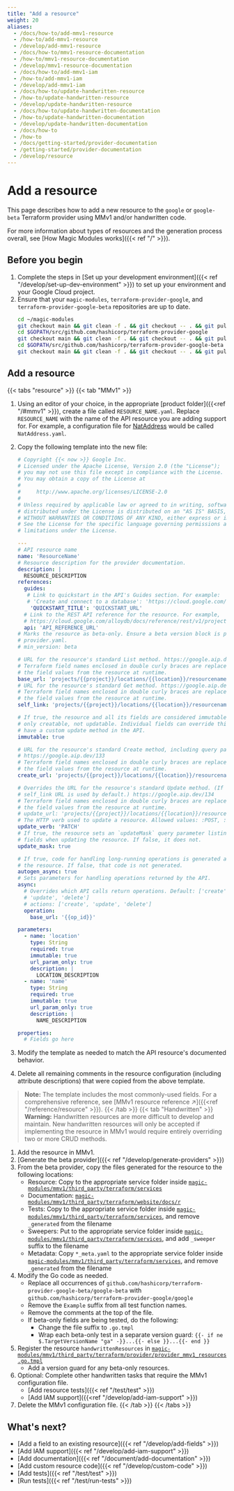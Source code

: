 ```yaml
---
title: "Add a resource"
weight: 20
aliases:
  - /docs/how-to/add-mmv1-resource
  - /how-to/add-mmv1-resource
  - /develop/add-mmv1-resource
  - /docs/how-to/mmv1-resource-documentation
  - /how-to/mmv1-resource-documentation
  - /develop/mmv1-resource-documentation
  - /docs/how-to/add-mmv1-iam
  - /how-to/add-mmv1-iam
  - /develop/add-mmv1-iam
  - /docs/how-to/update-handwritten-resource
  - /how-to/update-handwritten-resource
  - /develop/update-handwritten-resource
  - /docs/how-to/update-handwritten-documentation
  - /how-to/update-handwritten-documentation
  - /develop/update-handwritten-documentation
  - /docs/how-to
  - /how-to
  - /docs/getting-started/provider-documentation
  - /getting-started/provider-documentation
  - /develop/resource
---
```


# Add a resource

This page describes how to add a new resource to the `google` or `google-beta` Terraform provider using MMv1 and/or handwritten code.

For more information about types of resources and the generation process overall, see [How Magic Modules works]({{< ref "/" >}}).

## Before you begin

1. Complete the steps in [Set up your development environment]({{< ref "/develop/set-up-dev-environment" >}}) to set up your environment and your Google Cloud project.
1. Ensure that your `magic-modules`, `terraform-provider-google`, and `terraform-provider-google-beta` repositories are up to date.
    ```bash
    cd ~/magic-modules
    git checkout main && git clean -f . && git checkout -- . && git pull
    cd $GOPATH/src/github.com/hashicorp/terraform-provider-google
    git checkout main && git clean -f . && git checkout -- . && git pull
    cd $GOPATH/src/github.com/hashicorp/terraform-provider-google-beta
    git checkout main && git clean -f . && git checkout -- . && git pull
    ```

## Add a resource

{{< tabs "resource" >}}
{{< tab "MMv1" >}}
1. Using an editor of your choice, in the appropriate [product folder]({{<ref "/#mmv1" >}}), create a file called `RESOURCE_NAME.yaml`. Replace `RESOURCE_NAME` with the name of the API resource you are adding support for. For example, a configuration file for [NatAddress](https://cloud.google.com/apigee/docs/reference/apis/apigee/rest/v1/organizations.instances.natAddresses) would be called `NatAddress.yaml`.
2. Copy the following template into the new file:
   ```yaml
   # Copyright {{< now >}} Google Inc.
   # Licensed under the Apache License, Version 2.0 (the "License");
   # you may not use this file except in compliance with the License.
   # You may obtain a copy of the License at
   #
   #     http://www.apache.org/licenses/LICENSE-2.0
   #
   # Unless required by applicable law or agreed to in writing, software
   # distributed under the License is distributed on an "AS IS" BASIS,
   # WITHOUT WARRANTIES OR CONDITIONS OF ANY KIND, either express or implied.
   # See the License for the specific language governing permissions and
   # limitations under the License.

   ---
   # API resource name
   name: 'ResourceName'
   # Resource description for the provider documentation.
   description: |
     RESOURCE_DESCRIPTION
   references:
     guides:
      # Link to quickstart in the API's Guides section. For example:
      # 'Create and connect to a database': 'https://cloud.google.com/alloydb/docs/quickstart/create-and-connect'
       'QUICKSTART_TITLE': 'QUICKSTART_URL'
     # Link to the REST API reference for the resource. For example,
     # https://cloud.google.com/alloydb/docs/reference/rest/v1/projects.locations.backups
     api: 'API_REFERENCE_URL'
   # Marks the resource as beta-only. Ensure a beta version block is present in
   # provider.yaml.
   # min_version: beta

   # URL for the resource's standard List method. https://google.aip.dev/132
   # Terraform field names enclosed in double curly braces are replaced with
   # the field values from the resource at runtime.
   base_url: 'projects/{{project}}/locations/{{location}}/resourcenames'
   # URL for the resource's standard Get method. https://google.aip.dev/131
   # Terraform field names enclosed in double curly braces are replaced with
   # the field values from the resource at runtime.
   self_link: 'projects/{{project}}/locations/{{location}}/resourcenames/{{name}}'

   # If true, the resource and all its fields are considered immutable - that is,
   # only creatable, not updatable. Individual fields can override this if they
   # have a custom update method in the API.
   immutable: true

   # URL for the resource's standard Create method, including query parameters.
   # https://google.aip.dev/133
   # Terraform field names enclosed in double curly braces are replaced with
   # the field values from the resource at runtime.
   create_url: 'projects/{{project}}/locations/{{location}}/resourcenames?resourceId={{name}}'

   # Overrides the URL for the resource's standard Update method. (If unset, the
   # self_link URL is used by default.) https://google.aip.dev/134
   # Terraform field names enclosed in double curly braces are replaced with
   # the field values from the resource at runtime.
   # update_url: 'projects/{{project}}/locations/{{location}}/resourcenames/{{name}}'
   # The HTTP verb used to update a resource. Allowed values: :POST, :PUT, :PATCH. Default: :PUT.
   update_verb: 'PATCH'
   # If true, the resource sets an `updateMask` query parameter listing modified
   # fields when updating the resource. If false, it does not.
   update_mask: true

   # If true, code for handling long-running operations is generated along with
   # the resource. If false, that code is not generated.
   autogen_async: true
   # Sets parameters for handling operations returned by the API.
   async:
     # Overrides which API calls return operations. Default: ['create',
     # 'update', 'delete']
     # actions: ['create', 'update', 'delete']
     operation:
       base_url: '{{op_id}}'

   parameters:
     - name: 'location'
       type: String
       required: true
       immutable: true
       url_param_only: true
       description: |
         LOCATION_DESCRIPTION
     - name: 'name'
       type: String
       required: true
       immutable: true
       url_param_only: true
       description: |
         NAME_DESCRIPTION

   properties:
     # Fields go here
   ```

3. Modify the template as needed to match the API resource's documented behavior.
4. Delete all remaining comments in the resource configuration (including attribute descriptions) that were copied from the above template.

> **Note:** The template includes the most commonly-used fields. For a comprehensive reference, see [MMv1 resource reference ↗]({{<ref "/reference/resource" >}}).
{{< /tab >}}
{{< tab "Handwritten" >}}
> **Warning:** Handwritten resources are more difficult to develop and maintain. New handwritten resources will only be accepted if implementing the resource in MMv1 would require entirely overriding two or more CRUD methods.

1. Add the resource in MMv1.
2. [Generate the beta provider]({{< ref "/develop/generate-providers" >}})
3. From the beta provider, copy the files generated for the resource to the following locations:
   - Resource: Copy to the appropriate service folder inside [`magic-modules/mmv1/third_party/terraform/services`](https://github.com/GoogleCloudPlatform/magic-modules/tree/main/mmv1/third_party/terraform/services)
   - Documentation: [`magic-modules/mmv1/third_party/terraform/website/docs/r`](https://github.com/GoogleCloudPlatform/magic-modules/tree/main/mmv1/third_party/terraform/website/docs/r)
   - Tests: Copy to the appropriate service folder inside [`magic-modules/mmv1/third_party/terraform/services`](https://github.com/GoogleCloudPlatform/magic-modules/tree/main/mmv1/third_party/terraform/services), and remove `_generated` from the filename
   - Sweepers: Put to the appropriate service folder inside [`magic-modules/mmv1/third_party/terraform/services`](https://github.com/GoogleCloudPlatform/magic-modules/tree/main/mmv1/third_party/terraform/services), and add `_sweeper` suffix to the filename
   - Metadata: Copy `*_meta.yaml` to the appropriate service folder inside [`magic-modules/mmv1/third_party/terraform/services`](https://github.com/GoogleCloudPlatform/magic-modules/tree/main/mmv1/third_party/terraform/services), and remove `_generated` from the filename
4. Modify the Go code as needed.
   - Replace all occurrences of `github.com/hashicorp/terraform-provider-google-beta/google-beta` with `github.com/hashicorp/terraform-provider-google/google`
   - Remove the `Example` suffix from all test function names.
   - Remove the comments at the top of the file.
   - If beta-only fields are being tested, do the following:
     - Change the file suffix to `.go.tmpl`
     - Wrap each beta-only test in a separate version guard: `{{- if ne $.TargetVersionName "ga" -}}...{{- else }}...{{- end }}`
5. Register the resource `handwrittenResources` in [`magic-modules/mmv1/third_party/terraform/provider/provider_mmv1_resources.go.tmpl`](https://github.com/GoogleCloudPlatform/magic-modules/blob/main/mmv1/third_party/terraform/provider/provider_mmv1_resources.go.tmpl)
   - Add a version guard for any beta-only resources.
6. Optional: Complete other handwritten tasks that require the MMv1 configuration file.
    - [Add resource tests]({{< ref "/test/test" >}})
    - [Add IAM support]({{<ref "/develop/add-iam-support" >}})
7. Delete the MMv1 configuration file.
{{< /tab >}}
{{< /tabs >}}

## What's next?

+ [Add a field to an existing resource]({{< ref "/develop/add-fields" >}})
+ [Add IAM support]({{< ref "/develop/add-iam-support" >}})
+ [Add documentation]({{< ref "/document/add-documentation" >}})
+ [Add custom resource code]({{< ref "/develop/custom-code" >}})
+ [Add tests]({{< ref "/test/test" >}})
+ [Run tests]({{< ref "/test/run-tests" >}})
